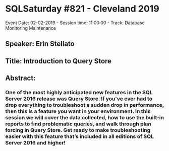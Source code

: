 # SQLSaturday #821 - Cleveland 2019
Event Date: 02-02-2019 - Session time: 11:00:00 - Track: Database Monitoring  Maintenance
## Speaker: Erin Stellato
## Title: Introduction to Query Store
## Abstract:
### One of the most highly anticipated new features in the SQL Server 2016 release was Query Store.  If you've ever had to drop everything to troubleshoot a sudden drop in performance, then this is a feature you want in your environment.  In this session we will cover the data collected, how to use the built-in reports to find problematic queries, and walk through plan forcing in Query Store.  Get ready to make troubleshooting easier with this feature that’s included in all editions of SQL Server 2016 and higher!
